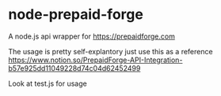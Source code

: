 # node-prepaid-forge

A node.js api wrapper for https://prepaidforge.com

The usage is pretty self-explantory just use this as a reference https://www.notion.so/PrepaidForge-API-Integration-b57e925dd11049228d74c04d62452499

Look at test.js for usage